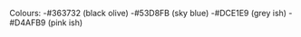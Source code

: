Colours:
    -#363732 (black olive)
    -#53D8FB (sky blue)
    -#DCE1E9 (grey ish)
    -#D4AFB9 (pink ish)
